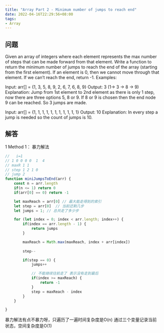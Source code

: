 ```yaml
---
title: "Array Part 2 - Minimum number of jumps to reach end"
date: 2022-04-16T22:29:56+08:00
tags:
- Array
---
```


## 问题

Given an array of integers where each element represents the max number of steps that can be made forward from that element. Write a function to return the minimum number of jumps to reach the end of the array (starting from the first element). If an element is 0, then we cannot move through that element. If we can’t reach the end, return -1.
Examples:  

Input:  arr[] = {1, 3, 5, 8, 9, 2, 6, 7, 6, 8, 9}
Output: 3 (1-> 3 -> 8 -> 9)
Explanation: Jump from 1st element to  2nd element as there is only 1 step, now there are three options 5, 8 or 9. If 8 or 9 is chosen then the end node 9 can be reached. So 3 jumps are made.

Input:  arr[] = {1, 1, 1, 1, 1, 1, 1, 1, 1, 1, 1}
Output: 10
Explanation: In every step a jump is 
needed so the count of jumps is 10.

## 解答

1 Method 1： 暴力解法

``` ts
//   i=1   
// 1 0 0 0 0  1  4
// maxR 1 1
// step 1 2 1 0 
// jump 2
function miniJumpsToEnd(arr) {
    const n = arr.length
    if(n <= 1) return 0
    if(arr[0] == 0) return -1

    let maxReach = arr[0] // 最大能走得到的索引
    let step = arr[0]  // 当前还剩几步
    let jumps = 1; // 总共走了多少步

    for (let index = 0; index < arr.length; index++) {
        if(index == arr.length - 1) {
            return jumps
        }

        maxReach = Math.max(maxReach, index + arr[index])
      
        step--

        if(step == 0) {
            jumps++

            // 不能继续往前走了 表示没有走到最后
            if(index >= maxReach) {
                return -1
            }
            step = maxReach - index
        }
    }

}

```

暴力解法有点不暴力呀，只遍历了一遍时间复杂度是O(n) 
通过三个变量记录当前状态，空间复杂度是O(1)
